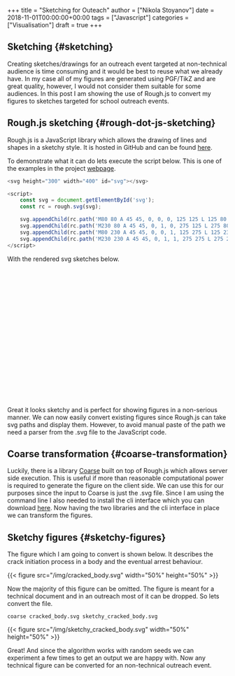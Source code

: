 +++
title = "Sketching for Outeach"
author = ["Nikola Stoyanov"]
date = 2018-11-01T00:00:00+00:00
tags = ["Javascript"]
categories = ["Visualisation"]
draft = true
+++

## Sketching {#sketching}

<div class="HTML">
  <div></div>

<script src="<https://rawgit.com/pshihn/rough/master/dist/rough.min.js>"></script>

</div>

Creating sketches/drawings for an outreach event targeted at
non-technical audience is time consuming and it would be best to reuse
what we already have. In my case all of my figures are generated using
PGF/TikZ and are great quality, however, I would not consider them
suitable for some audiences. In this post I am showing the use of
Rough.js to convert my figures to sketches targeted for school
outreach events.


## Rough.js sketching {#rough-dot-js-sketching}

Rough.js is a JavaScript library which allows the drawing of lines and
shapes in a sketchy style. It is hosted in GitHub and can be found
[here](https://github.com/pshihn/rough).

To demonstrate what it can do lets execute the script below. This is
one of the examples in the project [webpage](https://roughjs.com/examples/paths-svg.html).

```javascript
<svg height="300" width="400" id="svg"></svg>

<script>
    const svg = document.getElementById('svg');
    const rc = rough.svg(svg);

    svg.appendChild(rc.path('M80 80 A 45 45, 0, 0, 0, 125 125 L 125 80 Z', { fill: 'green' }));
    svg.appendChild(rc.path('M230 80 A 45 45, 0, 1, 0, 275 125 L 275 80 Z', { fill: 'purple', hachureAngle: 60, hachureGap: 5 }));
    svg.appendChild(rc.path('M80 230 A 45 45, 0, 0, 1, 125 275 L 125 230 Z', { fill: 'red' }));
    svg.appendChild(rc.path('M230 230 A 45 45, 0, 1, 1, 275 275 L 275 230 Z', { fill: 'blue' }));
</script>
```

With the rendered svg sketches below.

<div class="HTML">
  <div></div>

<svg height="300" width="400" id="svg"></svg>

<script>
  const svg = document.getElementById('svg');
  const rc = rough.svg(svg);

  svg.appendChild(rc.path('M80 80 A 45 45, 0, 0, 0, 125 125 L 125 80 Z', { fill: 'green' }));
  svg.appendChild(rc.path('M230 80 A 45 45, 0, 1, 0, 275 125 L 275 80 Z', { fill: 'purple', hachureAngle: 60, hachureGap: 5 }));
  svg.appendChild(rc.path('M80 230 A 45 45, 0, 0, 1, 125 275 L 125 230 Z', { fill: 'red' }));
  svg.appendChild(rc.path('M230 230 A 45 45, 0, 1, 1, 275 275 L 275 230 Z', { fill: 'blue' }));
</script>

</div>

Great it looks sketchy and is perfect for showing figures in a
non-serious manner. We can now easily convert existing figures since
Rough.js can take svg paths and display them. However, to avoid manual
paste of the path we need a parser from the .svg file to the
JavaScript code.


## Coarse transformation {#coarse-transformation}

Luckily, there is a library [Coarse](https://github.com/ismay/coarse) built on top of Rough.js which
allows server side execution. This is useful if more than reasonable
computational power is required to generate the figure on the client
side. We can use this for our purposes since the input to Coarse is
just the .svg file. Since I am using the command line I also needed to
install the cli interface which you can download [here](https://github.com/ismay/coarse-cli). Now having the
two libraries and the cli interface in place we can transform the
figures.


## Sketchy figures {#sketchy-figures}

The figure which I am going to convert is shown below. It describes
the crack initiation process in a body and the eventual arrest
behaviour.

{{< figure src="/img/cracked_body.svg" width="50%" height="50%" >}}

Now the majority of this figure can be omitted. The figure is meant
for a technical document and in an outreach most of it can be dropped. So
lets convert the file.

```shell
coarse cracked_body.svg sketchy_cracked_body.svg
```

{{< figure src="/img/sketchy_cracked_body.svg" width="50%" height="50%" >}}

Great! And since the algorithm works with random seeds we can
experiment a few times to get an output we are happy with. Now any
technical figure can be converted for an non-technical outreach event.